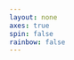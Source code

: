 ```yaml
---
layout: none
axes: true
spin: false
rainbow: false
---
```

<script src='{{ site.url }}/assets/js/three/build/three.js'></script>
<script src='{{ site.url }}/assets/js/three/modules/QuickHull.js'></script>
<script src='{{ site.url }}/assets/js/three/modules/geometries/ConvexGeometry.js'></script>
<script src='{{ site.url }}/assets/js/three/modules/controls/OrbitControls.js'></script>
<script src='polytopes/polytope.js'></script>
<style>
.polytope {
width: 100%;
height: 100%;
}
</style>
<div id='h1p' class='polytope'></div>
<script>
  var simplex = [
    new THREE.Vector3( 1,0,0 ),
    new THREE.Vector3( 0,1,0 ),
    new THREE.Vector3( -1,-1,0 ),
    new THREE.Vector3( 0,0,1 ),
    new THREE.Vector3( 0,0,-1 )
  ];
  polytope( document.getElementById( 'h1p' ), simplex, 35,
      {{ page.axes }}, {{ page.spin }}, {{ page.rainbow }} );
</script>
